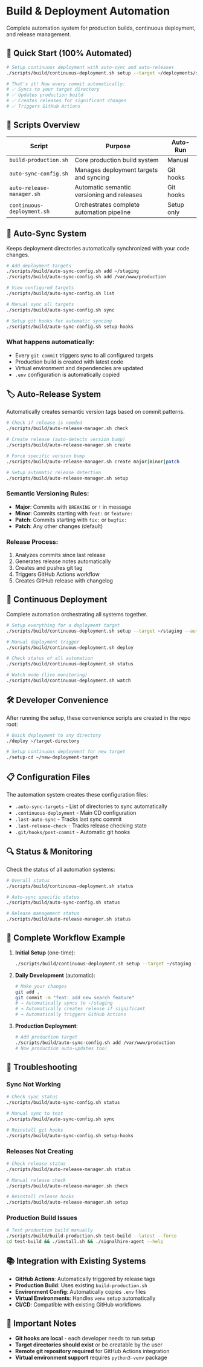# Build & Deployment Automation

Complete automation system for production builds, continuous deployment, and release management.

## 🚀 Quick Start (100% Automated)

```bash
# Setup continuous deployment with auto-sync and auto-releases
./scripts/build/continuous-deployment.sh setup --target ~/deployments/signalhire-staging --auto-release

# That's it! Now every commit automatically:
# ✅ Syncs to your target directory
# ✅ Updates production build
# ✅ Creates releases for significant changes
# ✅ Triggers GitHub Actions
```

## 📁 Scripts Overview

| Script | Purpose | Auto-Run |
|--------|---------|----------|
| `build-production.sh` | Core production build system | Manual |
| `auto-sync-config.sh` | Manages deployment targets and syncing | Git hooks |
| `auto-release-manager.sh` | Automatic semantic versioning and releases | Git hooks |
| `continuous-deployment.sh` | Orchestrates complete automation pipeline | Setup only |

## 🔄 Auto-Sync System

Keeps deployment directories automatically synchronized with your code changes.

```bash
# Add deployment targets
./scripts/build/auto-sync-config.sh add ~/staging
./scripts/build/auto-sync-config.sh add /var/www/production

# View configured targets
./scripts/build/auto-sync-config.sh list

# Manual sync all targets
./scripts/build/auto-sync-config.sh sync

# Setup git hooks for automatic syncing
./scripts/build/auto-sync-config.sh setup-hooks
```

### What happens automatically:
- Every `git commit` triggers sync to all configured targets
- Production build is created with latest code
- Virtual environment and dependencies are updated
- `.env` configuration is automatically copied

## 🏷️ Auto-Release System

Automatically creates semantic version tags based on commit patterns.

```bash
# Check if release is needed
./scripts/build/auto-release-manager.sh check

# Create release (auto-detects version bump)
./scripts/build/auto-release-manager.sh create

# Force specific version bump
./scripts/build/auto-release-manager.sh create major|minor|patch

# Setup automatic release detection
./scripts/build/auto-release-manager.sh setup
```

### Semantic Versioning Rules:
- **Major**: Commits with `BREAKING` or `!` in message
- **Minor**: Commits starting with `feat:` or `feature:`
- **Patch**: Commits starting with `fix:` or `bugfix:`
- **Patch**: Any other changes (default)

### Release Process:
1. Analyzes commits since last release
2. Generates release notes automatically
3. Creates and pushes git tag
4. Triggers GitHub Actions workflow
5. Creates GitHub release with changelog

## 🚀 Continuous Deployment

Complete automation orchestrating all systems together.

```bash
# Setup everything for a deployment target
./scripts/build/continuous-deployment.sh setup --target ~/staging --auto-release

# Manual deployment trigger
./scripts/build/continuous-deployment.sh deploy

# Check status of all automation
./scripts/build/continuous-deployment.sh status

# Watch mode (live monitoring)
./scripts/build/continuous-deployment.sh watch
```

## 🛠️ Developer Convenience

After running the setup, these convenience scripts are created in the repo root:

```bash
# Quick deployment to any directory
./deploy ~/target-directory

# Setup continuous deployment for new target
./setup-cd ~/new-deployment-target
```

## 📋 Configuration Files

The automation system creates these configuration files:

- `.auto-sync-targets` - List of directories to sync automatically
- `.continuous-deployment` - Main CD configuration  
- `.last-auto-sync` - Tracks last sync commit
- `.last-release-check` - Tracks release checking state
- `.git/hooks/post-commit` - Automatic git hooks

## 🔍 Status & Monitoring

Check the status of all automation systems:

```bash
# Overall status
./scripts/build/continuous-deployment.sh status

# Auto-sync specific status
./scripts/build/auto-sync-config.sh status

# Release management status  
./scripts/build/auto-release-manager.sh status
```

## 🎯 Complete Workflow Example

1. **Initial Setup** (one-time):
   ```bash
   ./scripts/build/continuous-deployment.sh setup --target ~/staging --auto-release
   ```

2. **Daily Development** (automatic):
   ```bash
   # Make your changes
   git add .
   git commit -m "feat: add new search feature"
   # → Automatically syncs to ~/staging
   # → Automatically creates release if significant
   # → Automatically triggers GitHub Actions
   ```

3. **Production Deployment**:
   ```bash
   # Add production target
   ./scripts/build/auto-sync-config.sh add /var/www/production
   # Now production auto-updates too!
   ```

## 🔧 Troubleshooting

### Sync Not Working
```bash
# Check sync status
./scripts/build/auto-sync-config.sh status

# Manual sync to test
./scripts/build/auto-sync-config.sh sync

# Reinstall git hooks
./scripts/build/auto-sync-config.sh setup-hooks
```

### Releases Not Creating
```bash
# Check release status
./scripts/build/auto-release-manager.sh status

# Manual release check
./scripts/build/auto-release-manager.sh check

# Reinstall release hooks
./scripts/build/auto-release-manager.sh setup
```

### Production Build Issues
```bash
# Test production build manually
./scripts/build/build-production.sh test-build --latest --force
cd test-build && ./install.sh && ./signalhire-agent --help
```

## 📚 Integration with Existing Systems

- **GitHub Actions**: Automatically triggered by release tags
- **Production Build**: Uses existing `build-production.sh` 
- **Environment Config**: Automatically copies `.env` files
- **Virtual Environments**: Handles `venv` setup automatically
- **CI/CD**: Compatible with existing GitHub workflows

## 🚨 Important Notes

- **Git hooks are local** - each developer needs to run setup
- **Target directories should exist** or be creatable by the user
- **Remote git repository required** for GitHub Actions integration
- **Virtual environment support** requires `python3-venv` package